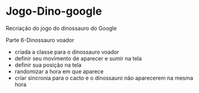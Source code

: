 # Jogo-Dino-google
Recriação do jogo do dinossauro do Google

Parte 6-Dinossauro voador

- criada a classe para o dinossauro voador
- definir seu movimento de aparecer e sumir na tela
- definir sua posição na tela
- randomizar a hora em que aparece
- criar sincronia para o cacto e o dinossauro não aparecerem na mesma hora
